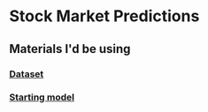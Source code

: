 # Stock Market Predictions

## Materials I'd be using

### [Dataset](https://www.kaggle.com/datasets/jacksoncrow/stock-market-dataset)

### [Starting model](https://arxiv.org/pdf/2107.09055.pdf?ssp=1&darkschemeovr=1&setlang=en&cc=PL&safesearch=moderate)
